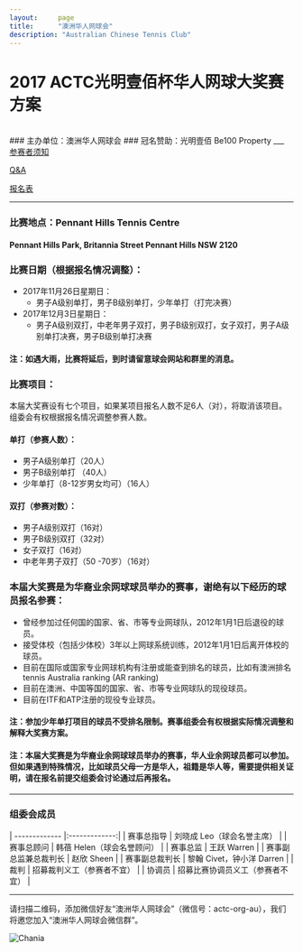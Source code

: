 ```yaml
---
layout:     page
title:      "澳洲华人网球会"
description: "Australian Chinese Tennis Club"
---
```

# 2017 ACTC光明壹佰杯华人网球大奖赛方案
<br>
### 主办单位：澳洲华人网球会
### 冠名赞助：光明壹佰 Be100 Property
___
<a role="button" class="btn btn-info btn-block" href="{{ site.baseurl }}/2017/rules/">参赛者须知</a>

<a role="button" class="btn btn-success btn-block " href="{{ site.baseurl }}/2017/qa/">Q&A</a>

<a role="button" class="btn btn-warning btn-block " href="{{ site.baseurl }}/2017/registration/">报名表</a>

___

### 比赛地点：Pennant Hills Tennis Centre
#### Pennant Hills Park, Britannia Street Pennant Hills NSW 2120

### 比赛日期（根据报名情况调整）：
* 2017年11月26日星期日：
  * 男子A级别单打，男子B级别单打，少年单打（打完决赛）
* 2017年12月3日星期日：
  * 男子A级别双打，中老年男子双打，男子B级别双打，女子双打，男子A级别单打决赛，男子B级别单打决赛

#### 注：如遇大雨，比赛将延后，到时请留意球会网站和群里的消息。

### 比赛项目：
本届大奖赛设有七个项目，如果某项目报名人数不足6人（对），将取消该项目。组委会有权根据报名情况调整参赛人数。

#### 单打（参赛人数）：
* 男子A级别单打（20人）  
* 男子B级别单打 （40人）
* 少年单打（8-12岁男女均可）（16人）

#### 双打（参赛对数）：
* 男子A级别双打（16对）  
* 男子B级别双打（32对）
* 女子双打（16对）
* 中老年男子双打（50 -70岁）（16对）

### 本届大奖赛是为华裔业余网球球员举办的赛事，谢绝有以下经历的球员报名参赛：
* 曾经参加过任何国的国家、省、市等专业网球队，2012年1月1日后退役的球员。
* 接受体校（包括少体校）3年以上网球系统训练，2012年1月1日后离开体校的球员。
* 目前在国际或国家专业网球机构有注册或能查到排名的球员，比如有澳洲排名 tennis Australia ranking (AR ranking)
* 目前在澳洲、中国等国的国家、省、市等专业网球队的现役球员。
* 目前在ITF和ATP注册的现役专业球员。  

#### 注：参加少年单打项目的球员不受排名限制。赛事组委会有权根据实际情况调整和解释大奖赛方案。
#### 注：本届大奖赛是为**华裔**业余网球球员举办的赛事，华人业余网球员都可以参加。但如果遇到特殊情况，比如球员父母一方是华人，祖籍是华人等，需要提供相关证明，请在报名前提交组委会讨论通过后再报名。
___

### 组委会成员

| ------------- |:-------------:|
| 赛事总指导      | 刘晓成 Leo（球会名誉主席） |
| 赛事总顾问      | 韩蓓 Helen（球会名誉顾问） |
| 赛事总监       | 王跃 Warren |
| 赛事副总监兼总裁判长  | 赵欣 Sheen  |
| 赛事副总裁判长  | 黎翰 Civet，钟小洋 Darren |
| 裁判 | 招募裁判义工（参赛者不宜） |
| 协调员 | 招募比赛协调员义工（参赛者不宜） |

<hr>
<p>请扫描二维码，添加微信好友“澳洲华人网球会”（微信号：actc-org-au），我们将邀您加入“澳洲华人网球会微信群”。</p>
<div class="row">
  <div class="col-xs-offset-1 col-xs-10 col-sm-offset-2 col-sm-8 col-md-offset-2 col-md-8 col-lg-offset-2 col-lg-8">
    <img class="img-responsive" src="https://c5.staticflickr.com/9/8179/28251007604_30faf539bc_z.jpg" alt="Chania" />
  </div>
</div>
